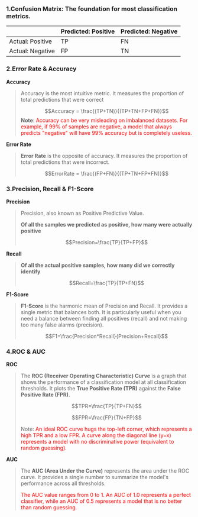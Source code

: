 ### 1.**Confusion Matrix:** The foundation for most classification metrics.

|                  | Predicted: Positive | Predicted: Negative |
| ---------------- | ------------------- | ------------------- |
| Actual: Positive | TP                  | FN                  |
| Actual: Negative | FP                  | TN                  |

### 2.Error Rate & Accuracy

**Accuracy**

>Accuracy is the most intuitive metric. It measures the proportion of total predictions that were correct
>
>$$Accuracy = \frac{(TP+TN)}{(TP+TN+FP+FN)}$$
>**Note**: <font color="Red">Accuracy can be very misleading on imbalanced datasets. For example, if 99% of samples are negative, a model that always predicts "negative" will have 99% accuracy but is completely useless.</font>

**Error Rate**

>**Error Rate** is the opposite of accuracy. It measures the proportion of total predictions that were incorrect.
>
>$$ErrorRate = \frac{(FP+FN)}{(TP+TN+FP+FN)}$$


### 3.Precision, Recall & F1-Score

**Precision**

>Precision, also known as Positive Predictive Value.
>
>**Of all the samples we predicted as positive, how many were actually positive**
>
>$$Precision=\frac{TP}{TP+FP}$$

**Recall**

>**Of all the actual positive samples, how many did we correctly identify**
>
>$$Recall=\frac{TP}{TP+FN}$$

**F1-Score**

>**F1-Score** is the harmonic mean of Precision and Recall. It provides a single metric that balances both. It is particularly useful when you need a balance between finding all positives (recall) and not making too many false alarms (precision).
>
>$$F1=\frac{Precision*Recall}{Precision+Recall}$$


### 4.ROC & AUC

**ROC**

>The **ROC (Receiver Operating Characteristic) Curve** is a graph that shows the performance of a classification model at all classification thresholds. It plots the **True Positive Rate (TPR)** against the **False Positive Rate (FPR)**.
>
>$$TPR=\frac{TP}{TP+FN}$$
>
>$$FPR=\frac{FP}{TN+FP}$$
>
>Note: <font color="red">An ideal ROC curve hugs the top-left corner, which represents a high TPR and a low FPR. A curve along the diagonal line (y=x) represents a model with no discriminative power (equivalent to random guessing).</font>

**AUC**

>The **AUC (Area Under the Curve)** represents the area under the ROC curve. It provides a single number to summarize the model's performance across all thresholds.
>
><font color="red">The AUC value ranges from 0 to 1. An AUC of 1.0 represents a perfect classifier, while an AUC of 0.5 represents a model that is no better than random guessing.</font>

